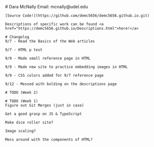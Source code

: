 <head>
    <title>Portfolio</title>
    <link rel="icon" type="image/png" href="https://cdn.discordapp.com/attachments/626217927858716674/887431019001688094/buffering.png" sizes="32x32">
</head>
<body>
    # Dara McNally
    Email: mcnally@udel.edu

    [Source Code!](https://github.com/demc5656/demc5656.github.io.git)

    Descriptions of specific work can be found <a href="https://demc5656.github.io/Descriptions.html">here!</a>

    # Changelog
    9/7 - Read the Basics of the Web articles

    9/7 - HTML p test

    9/9 - Made small reference page in HTML

    9/9 - Made new site to practice embedding images in HTML

    9/9 - CSS colors added for 9/7 reference page

    9/12 - Messed with bolding on the descriptions page

    # TODO (Week 2)

    # TODO (Week 1)
    Figure out Git Merges (just in case)

    Get a good grasp on JS & TypeScript

    Make dice roller site?

    Image scaling?

    Mess around with the components of HTML?
</body>